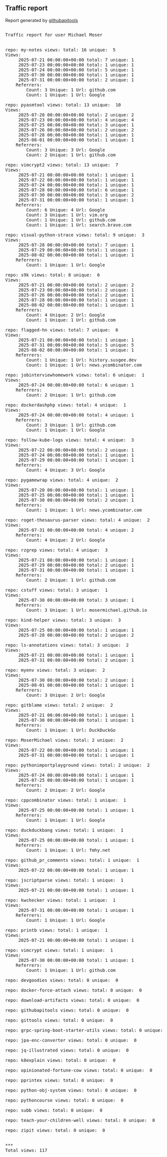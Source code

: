<h2> Traffic report </h2>

Report generated by <a href="https://github.com/MoserMichael/githubapitools">githubapitools</a>

<pre>

Traffic report for user Michael Moser


repo: my-notes views: total: 16 unique:  5
Views:
	 2025-07-21 00:00:00+00:00 total: 7 unique: 1
	 2025-07-23 00:00:00+00:00 total: 1 unique: 1
	 2025-07-24 00:00:00+00:00 total: 5 unique: 1
	 2025-07-30 00:00:00+00:00 total: 1 unique: 1
	 2025-07-31 00:00:00+00:00 total: 2 unique: 1
	Referrers:
		Count: 3 Unique: 1 Url: github.com
		Count: 1 Unique: 1 Url: Google

repo: pyasmtool views: total: 13 unique:  10
Views:
	 2025-07-20 00:00:00+00:00 total: 2 unique: 2
	 2025-07-23 00:00:00+00:00 total: 4 unique: 4
	 2025-07-25 00:00:00+00:00 total: 3 unique: 1
	 2025-07-26 00:00:00+00:00 total: 2 unique: 2
	 2025-07-28 00:00:00+00:00 total: 1 unique: 1
	 2025-08-01 00:00:00+00:00 total: 1 unique: 1
	Referrers:
		Count: 3 Unique: 3 Url: Google
		Count: 2 Unique: 1 Url: github.com

repo: vimcrypt2 views: total: 13 unique:  7
Views:
	 2025-07-21 00:00:00+00:00 total: 1 unique: 1
	 2025-07-22 00:00:00+00:00 total: 1 unique: 1
	 2025-07-24 00:00:00+00:00 total: 1 unique: 1
	 2025-07-28 00:00:00+00:00 total: 6 unique: 1
	 2025-07-30 00:00:00+00:00 total: 3 unique: 2
	 2025-07-31 00:00:00+00:00 total: 1 unique: 1
	Referrers:
		Count: 6 Unique: 4 Url: Google
		Count: 3 Unique: 1 Url: vim.org
		Count: 1 Unique: 1 Url: github.com
		Count: 1 Unique: 1 Url: search.brave.com

repo: visual-python-strace views: total: 9 unique:  3
Views:
	 2025-07-28 00:00:00+00:00 total: 7 unique: 1
	 2025-07-29 00:00:00+00:00 total: 1 unique: 1
	 2025-08-02 00:00:00+00:00 total: 1 unique: 1
	Referrers:
		Count: 1 Unique: 1 Url: Google

repo: s9k views: total: 8 unique:  6
Views:
	 2025-07-21 00:00:00+00:00 total: 2 unique: 2
	 2025-07-23 00:00:00+00:00 total: 2 unique: 1
	 2025-07-26 00:00:00+00:00 total: 2 unique: 1
	 2025-07-28 00:00:00+00:00 total: 1 unique: 1
	 2025-08-02 00:00:00+00:00 total: 1 unique: 1
	Referrers:
		Count: 4 Unique: 2 Url: Google
		Count: 1 Unique: 1 Url: github.com

repo: flagged-hn views: total: 7 unique:  6
Views:
	 2025-07-21 00:00:00+00:00 total: 1 unique: 1
	 2025-07-31 00:00:00+00:00 total: 5 unique: 5
	 2025-08-02 00:00:00+00:00 total: 1 unique: 1
	Referrers:
		Count: 1 Unique: 1 Url: history.susgee.dev
		Count: 1 Unique: 1 Url: news.ycombinator.com

repo: jobinterviewhomework views: total: 6 unique:  1
Views:
	 2025-07-24 00:00:00+00:00 total: 6 unique: 1
	Referrers:
		Count: 2 Unique: 1 Url: github.com

repo: dockerdashphp views: total: 4 unique:  1
Views:
	 2025-07-24 00:00:00+00:00 total: 4 unique: 1
	Referrers:
		Count: 3 Unique: 1 Url: github.com
		Count: 1 Unique: 1 Url: Google

repo: follow-kube-logs views: total: 4 unique:  3
Views:
	 2025-07-22 00:00:00+00:00 total: 2 unique: 1
	 2025-07-24 00:00:00+00:00 total: 1 unique: 1
	 2025-07-29 00:00:00+00:00 total: 1 unique: 1
	Referrers:
		Count: 4 Unique: 3 Url: Google

repo: pygamewrap views: total: 4 unique:  2
Views:
	 2025-07-20 00:00:00+00:00 total: 1 unique: 1
	 2025-07-25 00:00:00+00:00 total: 1 unique: 1
	 2025-07-30 00:00:00+00:00 total: 2 unique: 1
	Referrers:
		Count: 1 Unique: 1 Url: news.ycombinator.com

repo: roget-thesaurus-parser views: total: 4 unique:  2
Views:
	 2025-07-31 00:00:00+00:00 total: 4 unique: 2
	Referrers:
		Count: 4 Unique: 2 Url: Google

repo: rzgrep views: total: 4 unique:  3
Views:
	 2025-07-21 00:00:00+00:00 total: 1 unique: 1
	 2025-07-29 00:00:00+00:00 total: 2 unique: 1
	 2025-07-31 00:00:00+00:00 total: 1 unique: 1
	Referrers:
		Count: 2 Unique: 1 Url: github.com

repo: cstuff views: total: 3 unique:  1
Views:
	 2025-07-30 00:00:00+00:00 total: 3 unique: 1
	Referrers:
		Count: 3 Unique: 1 Url: mosermichael.github.io

repo: kind-helper views: total: 3 unique:  3
Views:
	 2025-07-25 00:00:00+00:00 total: 1 unique: 1
	 2025-07-28 00:00:00+00:00 total: 2 unique: 2

repo: ls-annotations views: total: 3 unique:  2
Views:
	 2025-07-21 00:00:00+00:00 total: 1 unique: 1
	 2025-07-31 00:00:00+00:00 total: 2 unique: 1

repo: myenv views: total: 3 unique:  2
Views:
	 2025-07-30 00:00:00+00:00 total: 2 unique: 1
	 2025-08-01 00:00:00+00:00 total: 1 unique: 1
	Referrers:
		Count: 3 Unique: 2 Url: Google

repo: gitblame views: total: 2 unique:  2
Views:
	 2025-07-21 00:00:00+00:00 total: 1 unique: 1
	 2025-07-30 00:00:00+00:00 total: 1 unique: 1
	Referrers:
		Count: 1 Unique: 1 Url: DuckDuckGo

repo: MoserMichael views: total: 2 unique:  2
Views:
	 2025-07-22 00:00:00+00:00 total: 1 unique: 1
	 2025-07-31 00:00:00+00:00 total: 1 unique: 1

repo: pythonimportplayground views: total: 2 unique:  2
Views:
	 2025-07-24 00:00:00+00:00 total: 1 unique: 1
	 2025-07-25 00:00:00+00:00 total: 1 unique: 1
	Referrers:
		Count: 2 Unique: 2 Url: Google

repo: cppcombinator views: total: 1 unique:  1
Views:
	 2025-07-25 00:00:00+00:00 total: 1 unique: 1
	Referrers:
		Count: 1 Unique: 1 Url: Google

repo: duckduckbang views: total: 1 unique:  1
Views:
	 2025-07-25 00:00:00+00:00 total: 1 unique: 1
	Referrers:
		Count: 1 Unique: 1 Url: fmhy.net

repo: github_pr_comments views: total: 1 unique:  1
Views:
	 2025-07-22 00:00:00+00:00 total: 1 unique: 1

repo: jscriptparse views: total: 1 unique:  1
Views:
	 2025-07-21 00:00:00+00:00 total: 1 unique: 1

repo: kwchecker views: total: 1 unique:  1
Views:
	 2025-07-31 00:00:00+00:00 total: 1 unique: 1
	Referrers:
		Count: 1 Unique: 1 Url: Google

repo: printb views: total: 1 unique:  1
Views:
	 2025-07-21 00:00:00+00:00 total: 1 unique: 1

repo: vimcrypt views: total: 1 unique:  1
Views:
	 2025-07-30 00:00:00+00:00 total: 1 unique: 1
	Referrers:
		Count: 1 Unique: 1 Url: github.com

repo: devgoodies views: total: 0 unique:  0

repo: docker-force-attach views: total: 0 unique:  0

repo: download-artifacts views: total: 0 unique:  0

repo: githubapitools views: total: 0 unique:  0

repo: gittools views: total: 0 unique:  0

repo: grpc-spring-boot-starter-utils views: total: 0 unique:  0

repo: jpa-enc-converter views: total: 0 unique:  0

repo: jq-illustrated views: total: 0 unique:  0

repo: k8explain views: total: 0 unique:  0

repo: opinionated-fortune-cow views: total: 0 unique:  0

repo: pprintex views: total: 0 unique:  0

repo: python-obj-system views: total: 0 unique:  0

repo: pythoncourse views: total: 0 unique:  0

repo: subb views: total: 0 unique:  0

repo: teach-your-children-well views: total: 0 unique:  0

repo: zipit views: total: 0 unique:  0


***
Total views: 117
